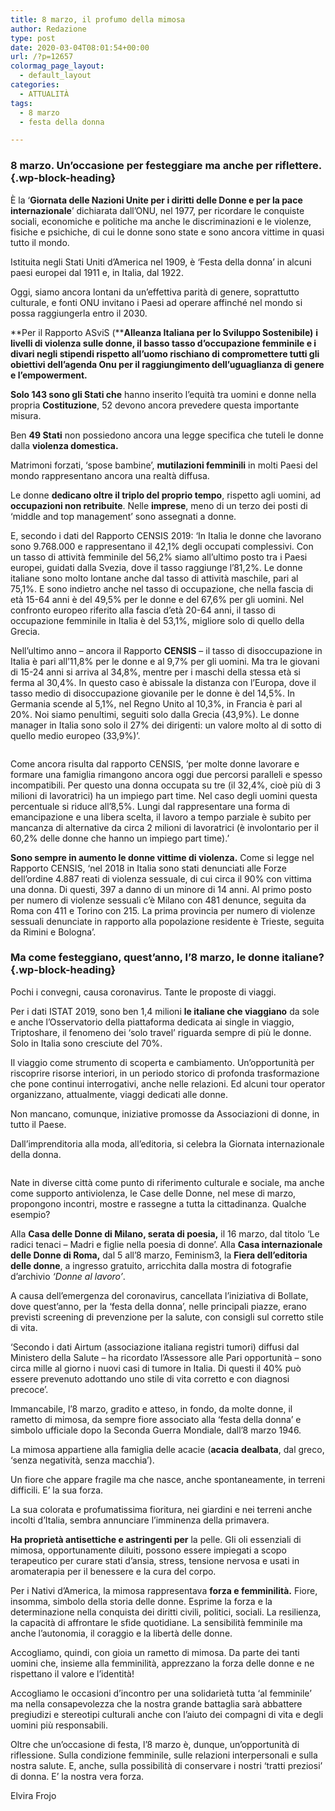 ```yaml
---
title: 8 marzo, il profumo della mimosa
author: Redazione
type: post
date: 2020-03-04T08:01:54+00:00
url: /?p=12657
colormag_page_layout:
  - default_layout
categories:
  - ATTUALITÀ
tags:
  - 8 marzo
  - festa della donna

---
```

 

### 8 marzo. Un’occasione per festeggiare ma anche per riflettere. {.wp-block-heading}

È la ‘**Giornata delle Nazioni Unite per i diritti delle Donne e per la pace internazionale**’ dichiarata dall’ONU, nel 1977, per ricordare le conquiste sociali, economiche e politiche ma anche le discriminazioni e le violenze, fisiche e psichiche, di cui le donne sono state e sono ancora vittime in quasi tutto il mondo.

Istituita negli Stati Uniti d&#8217;America nel 1909, è ‘Festa della donna’ in alcuni paesi europei dal 1911 e, in Italia, dal 1922.&nbsp;

Oggi, siamo ancora lontani da un’effettiva parità di genere, soprattutto culturale, e fonti ONU invitano i Paesi ad operare affinché nel mondo si possa raggiungerla entro il 2030.

**Per il Rapporto ASviS (****Alleanza Italiana per lo Sviluppo Sostenibile)** **i livelli di violenza sulle donne, il basso tasso d’occupazione femminile e i divari negli stipendi rispetto all’uomo rischiano di compromettere tutti gli obiettivi dell’agenda Onu per il raggiungimento dell’uguaglianza di genere e l’empowerment.&nbsp;**

**Solo 143 sono gli Stati che** hanno inserito l&#8217;equità tra uomini e donne nella propria **Costituzione**, 52 devono ancora prevedere questa importante misura.&nbsp;

Ben **49 Stati** non possiedono ancora una legge specifica che tuteli le donne dalla **violenza domestica.**

Matrimoni forzati, ‘spose bambine’, **mutilazioni femminili** in molti Paesi del mondo rappresentano ancora una realtà diffusa.

Le donne **dedicano oltre il triplo del proprio tempo**, rispetto agli uomini, ad **occupazioni non retribuite**. Nelle **imprese**, meno di un terzo dei posti di ‘middle and top management’ sono assegnati a donne.

E, secondo i dati del Rapporto CENSIS 2019: ‘In Italia le donne che lavorano sono 9.768.000 e rappresentano il 42,1% degli occupati complessivi. Con un tasso di attività femminile del 56,2% siamo all’ultimo posto tra i Paesi europei, guidati dalla Svezia, dove il tasso raggiunge l’81,2%. Le donne italiane sono molto lontane anche dal tasso di attività maschile, pari al 75,1%. E sono indietro anche nel tasso di occupazione, che nella fascia di età 15-64 anni è del 49,5% per le donne e del 67,6% per gli uomini. Nel confronto europeo riferito alla fascia d’età 20-64 anni, il tasso di occupazione femminile in Italia è del 53,1%, migliore solo di quello della Grecia.

Nell’ultimo anno &#8211; ancora il Rapporto **CENSIS** &#8211; il tasso di disoccupazione in Italia è pari all’11,8% per le donne e al 9,7% per gli uomini. Ma tra le giovani di 15-24 anni si arriva al 34,8%, mentre per i maschi della stessa età si ferma al 30,4%. In questo caso è abissale la distanza con l’Europa, dove il tasso medio di disoccupazione giovanile per le donne è del 14,5%. In Germania scende al 5,1%, nel Regno Unito al 10,3%, in Francia è pari al 20%. Noi siamo penultimi, seguiti solo dalla Grecia (43,9%). Le donne manager in Italia sono solo il 27% dei dirigenti: un valore molto al di sotto di quello medio europeo (33,9%)’.<figure class="wp-block-image size-large">

<img decoding="async" src="https://progressonline.it/wp-content/uploads/2020/03/women-1209678_1280-1024x682.jpg" alt="" class="wp-image-12659" /> </figure> 

Come ancora risulta dal rapporto CENSIS, ‘per molte donne lavorare e formare una famiglia rimangono ancora oggi due percorsi paralleli e spesso incompatibili. Per questo una donna occupata su tre (il 32,4%, cioè più di 3 milioni di lavoratrici) ha un impiego part time. Nel caso degli uomini questa percentuale si riduce all’8,5%. Lungi dal rappresentare una forma di emancipazione e una libera scelta, il lavoro a tempo parziale è subito per mancanza di alternative da circa 2 milioni di lavoratrici (è involontario per il 60,2% delle donne che hanno un impiego part time).’&nbsp;

**Sono sempre in aumento le donne vittime di violenza.** Come si legge nel Rapporto CENSIS, ‘nel 2018 in Italia sono stati denunciati alle Forze dell’ordine 4.887 reati di violenza sessuale, di cui circa il 90% con vittima una donna. Di questi, 397 a danno di un minore di 14 anni. Al primo posto per numero di violenze sessuali c’è Milano con 481 denunce, seguita da Roma con 411 e Torino con 215. La prima provincia per numero di violenze sessuali denunciate in rapporto alla popolazione residente è Trieste, seguita da Rimini e Bologna’.

### Ma come festeggiano, quest’anno, l’8 marzo, le donne italiane? {.wp-block-heading}

Pochi i convegni, causa coronavirus. Tante le proposte di viaggi.

Per i dati ISTAT 2019, sono ben 1,4 milioni **le italiane che viaggiano** da sole e anche l’Osservatorio della piattaforma dedicata ai single in viaggio, Triptoshare, il fenomeno dei ‘solo travel’ riguarda sempre di più le donne. Solo in Italia sono cresciute del 70%.

Il viaggio come strumento di scoperta e cambiamento. Un’opportunità per riscoprire risorse interiori, in un periodo storico di profonda trasformazione che pone continui interrogativi, anche nelle relazioni. Ed alcuni tour operator organizzano, attualmente, viaggi dedicati alle donne.&nbsp;

Non mancano, comunque, iniziative promosse da Associazioni di donne, in tutto il Paese.

Dall’imprenditoria alla moda, all’editoria, si celebra la Giornata internazionale della donna. <figure class="wp-block-image size-large">

<img decoding="async" src="https://progressonline.it/wp-content/uploads/2020/03/people-2567915_640.jpg" alt="" class="wp-image-12660" /> </figure> 

Nate in diverse città come punto di riferimento culturale e sociale, ma anche come supporto antiviolenza, le Case delle Donne, nel mese di marzo, propongono incontri, mostre e rassegne a tutta la cittadinanza. Qualche esempio?&nbsp;

Alla **Casa delle Donne di Milano, serata di poesia,** il 16 marzo, dal titolo ‘Le radici tenaci – Madri e figlie nella poesia di donne’. Alla **Casa internazionale delle Donne di Roma,** dal 5 all’8 marzo, Feminism3, la **Fiera dell’editoria delle donne**, a ingresso gratuito, arricchita dalla mostra di fotografie d’archivio _‘Donne al lavoro’_.

A causa dell’emergenza del coronavirus, cancellata l’iniziativa di Bollate, dove quest’anno, per la ‘festa della donna’, nelle principali piazze, erano previsti screening di prevenzione per la salute, con consigli sul corretto stile di vita.

‘Secondo i dati Airtum (associazione italiana registri tumori) diffusi dal Ministero della Salute – ha ricordato l’Assessore alle Pari opportunità – sono circa mille al giorno i nuovi casi di tumore in Italia. Di questi il 40% può essere prevenuto adottando uno stile di vita corretto e con diagnosi precoce’.&nbsp;

Immancabile, l’8 marzo, gradito e atteso, in fondo, da molte donne, il rametto di mimosa, da sempre fiore associato alla ‘festa della donna’ e simbolo ufficiale dopo la Seconda Guerra Mondiale, dall’8 marzo 1946.

La mimosa appartiene alla famiglia delle acacie (**acacia** **dealbata**, dal greco, ‘senza negatività, senza macchia’).

Un fiore che appare fragile ma che nasce, anche spontaneamente, in terreni difficili. E’ la sua forza.&nbsp;

La sua colorata e profumatissima fioritura, nei giardini e nei terreni anche incolti d’Italia, sembra annunciare l’imminenza della primavera.

**Ha proprietà antisettiche e astringenti per** la pelle. Gli oli essenziali di mimosa, opportunamente diluiti, possono essere impiegati a scopo terapeutico per curare stati d’ansia, stress, tensione nervosa e usati in aromaterapia per il benessere e la cura del corpo.

Per i Nativi d’America, la mimosa rappresentava **forza e femminilità.** Fiore, insomma, simbolo della storia delle donne. Esprime la forza e la determinazione nella conquista dei diritti civili, politici, sociali. La resilienza, la capacità di affrontare le sfide quotidiane. La sensibilità femminile ma anche l’autonomia, il coraggio e la libertà delle donne.

Accogliamo, quindi, con gioia un rametto di mimosa. Da parte dei tanti uomini che, insieme alla femminilità, apprezzano la forza delle donne e ne rispettano il valore e l’identità!

Accogliamo le occasioni d’incontro per una solidarietà tutta ‘al femminile’ ma nella consapevolezza che la nostra grande battaglia sarà abbattere pregiudizi e stereotipi culturali anche con l’aiuto dei compagni di vita e degli uomini più responsabili.

Oltre che un’occasione di festa, l’8 marzo è, dunque, un’opportunità di riflessione. Sulla condizione femminile, sulle relazioni interpersonali e sulla nostra salute. E, anche, sulla possibilità di conservare i nostri ‘tratti preziosi’ di donna. E’ la nostra vera forza.

Elvira Frojo